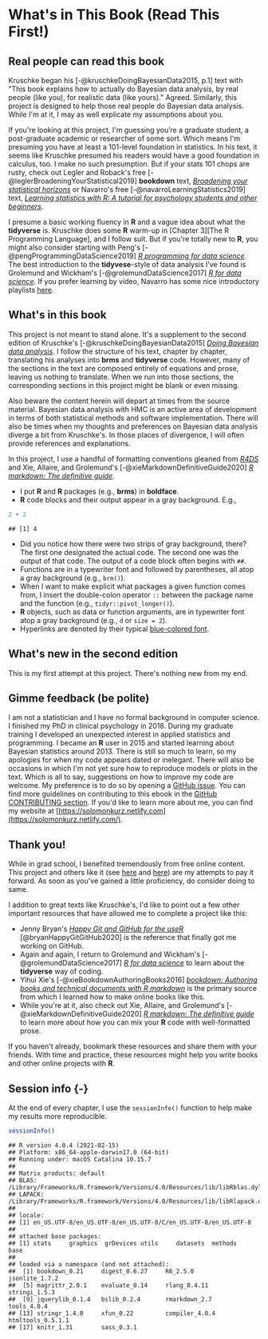 
# What's in This Book (Read This First!)

## Real people can read this book

Kruschke began his [-@kruschkeDoingBayesianData2015, p.1] text with "This book explains how to actually do Bayesian data analysis, by real people (like you), for realistic data (like yours)." Agreed. Similarly, this project is designed to help those real people do Bayesian data analysis. While I'm at it, I may as well explicate my assumptions about you.

If you're looking at this project, I'm guessing you’re a graduate student, a post-graduate academic or researcher of some sort. Which means I'm presuming you have at least a 101-level foundation in statistics. In his text, it seems like Kruschke presumed his readers would have a good foundation in calculus, too. I make no such presumption. But if your stats 101 chops are rusty, check out Legler and Roback's free [-@leglerBroadeningYourStatistical2019] **bookdown** text, [*Broadening your statistical horizons*](https://bookdown.org/roback/bookdown-bysh/) or Navarro's free [-@navarroLearningStatistics2019] text, [*Learning statistics with R: A tutorial for psychology students and other beginners*](https://learningstatisticswithr.com/).

I presume a basic working fluency in **R** and a vague idea about what the **tidyverse** is. Kruschke does some **R** warm-up in [Chapter 3][The R Programming Language], and I follow suit. But if you're totally new to **R**, you might also consider starting with Peng's [-@pengProgrammingDataScience2019] [*R programming for data science*](https://bookdown.org/rdpeng/rprogdatascience/). The best introduction to the **tidyvese**-style of data analysis I've found is Grolemund and Wickham's [-@grolemundDataScience2017] [*R for data science*](http://r4ds.had.co.nz). If you prefer learning by video, Navarro has some nice introductory playlists [here](https://www.youtube.com/c/DanielleNavarro77/playlists).

## What's in this book

This project is not meant to stand alone. It's a supplement to the second edition of Kruschke's [-@kruschkeDoingBayesianData2015] [*Doing Bayesian data analysis*](https://sites.google.com/site/doingbayesiandataanalysis/). I follow the structure of his text, chapter by chapter, translating his analyses into **brms** and **tidyverse** code. However, many of the sections in the text are composed entirely of equations and prose, leaving us nothing to translate. When we run into those sections, the corresponding sections in this project might be blank or even missing.

Also beware the content herein will depart at times from the source material. Bayesian data analysis with HMC is an active area of development in terms of both statistical methods and software implementation. There will also be times when my thoughts and preferences on Bayesian data analysis diverge a bit from Kruschke's. In those places of divergence, I will often provide references and explanations.

In this project, I use a handful of formatting conventions gleaned from [*R4DS*](http://r4ds.had.co.nz/introduction.html#running-r-code) and Xie, Allaire, and Grolemund's [-@xieMarkdownDefinitiveGuide2020] [*R markdown: The definitive guide*](https://bookdown.org/yihui/rmarkdown/software-info.html).

* I put **R** and **R** packages (e.g., **brms**) in **boldface**.
* **R** code blocks and their output appear in a gray background. E.g., 


```r
2 + 2
```

```
## [1] 4
```

* Did you notice how there were two strips of gray background, there? The first one designated the actual code. The second one was the output of that code. The output of a code block often begins with `##`.
* Functions are in a typewriter font and followed by parentheses, all atop a gray background (e.g., `brm()`).
* When I want to make explicit what packages a given function comes from, I insert the double-colon operator `::` between the package name and the function (e.g., `tidyr::pivot_longer()`).
* **R** objects, such as data or function arguments, are in typewriter font atop a gray background (e.g., `d` or `size = 2`).
* Hyperlinks are denoted by their typical [blue-colored font](https://rmarkdown.rstudio.com/authoring_basics.html).

## What's new in the second edition

This is my first attempt at this project. There's nothing new from my end.

## Gimme feedback (be polite)

I am not a statistician and I have no formal background in computer science. I finished my PhD in clinical psychology in 2018. During my graduate training I developed an unexpected interest in applied statistics and programming. I became an **R** user in 2015 and started learning about Bayesian statistics around 2013. There is still so much to learn, so my apologies for when my code appears dated or inelegant. There will also be occasions in which I'm not yet sure how to reproduce models or plots in the text. Which is all to say, suggestions on how to improve my code are welcome. My preference is to do so by opening a [GitHub issue](https://github.com/ASKurz/Doing-Bayesian-Data-Analysis-in-brms-and-the-tidyverse/issues). You can find more guidelines on contributing to this ebook in the [GitHub CONTRIBUTING section](https://github.com/ASKurz/Doing-Bayesian-Data-Analysis-in-brms-and-the-tidyverse/blob/master/CONTRIBUTING.md). If you'd like to learn more about me, you can find my website at [https://solomonkurz.netlify.com](https://solomonkurz.netlify.com/).

## Thank you!

While in grad school, I benefited tremendously from free online content. This project and others like it (see [here](https://solomonkurz.netlify.app/bookdown/) and [here](https://solomonkurz.netlify.app/post/)) are my attempts to pay it forward. As soon as you've gained a little proficiency, do consider doing to same.

I addition to great texts like Kruschke's, I'd like to point out a few other important resources that have allowed me to complete a project like this:

* Jenny Bryan's [*Happy Git and GitHub for the useR*](https://happygitwithr.com/) [@bryanHappyGitGitHub2020] is the reference that finally got me working on GitHub.
* Again and again, I return to Grolemund and Wickham's [-@grolemundDataScience2017] [*R for data science*](https://r4ds.had.co.nz) to learn about the **tidyverse** way of coding.
* Yihui Xie's [-@xieBookdownAuthoringBooks2016] [*bookdown: Authoring books and technical documents with R markdown*](https://bookdown.org/yihui/bookdown/) is the primary source from which I learned how to make online books like this.
* While you're at it, also check out Xie, Allaire, and Grolemund's [-@xieMarkdownDefinitiveGuide2020] [*R markdown: The definitive guide*](https://bookdown.org/yihui/rmarkdown/) to learn more about how you can mix your **R** code with well-formatted prose.

If you haven't already, bookmark these resources and share them with your friends. With time and practice, these resources might help you write books and other online projects with **R**.

## Session info {-}

At the end of every chapter, I use the `sessionInfo()` function to help make my results more reproducible.


```r
sessionInfo()
```

```
## R version 4.0.4 (2021-02-15)
## Platform: x86_64-apple-darwin17.0 (64-bit)
## Running under: macOS Catalina 10.15.7
## 
## Matrix products: default
## BLAS:   /Library/Frameworks/R.framework/Versions/4.0/Resources/lib/libRblas.dylib
## LAPACK: /Library/Frameworks/R.framework/Versions/4.0/Resources/lib/libRlapack.dylib
## 
## locale:
## [1] en_US.UTF-8/en_US.UTF-8/en_US.UTF-8/C/en_US.UTF-8/en_US.UTF-8
## 
## attached base packages:
## [1] stats     graphics  grDevices utils     datasets  methods   base     
## 
## loaded via a namespace (and not attached):
##  [1] bookdown_0.21     digest_0.6.27     R6_2.5.0          jsonlite_1.7.2   
##  [5] magrittr_2.0.1    evaluate_0.14     rlang_0.4.11      stringi_1.5.3    
##  [9] jquerylib_0.1.4   bslib_0.2.4       rmarkdown_2.7     tools_4.0.4      
## [13] stringr_1.4.0     xfun_0.22         compiler_4.0.4    htmltools_0.5.1.1
## [17] knitr_1.31        sass_0.3.1
```



